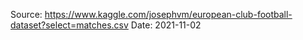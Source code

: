 Source: https://www.kaggle.com/josephvm/european-club-football-dataset?select=matches.csv
Date:   2021-11-02
